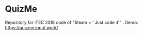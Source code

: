 # QuizMe
Repository for iTEC 2018 code of "$team = ' Just code it'" .
Demo: https://quizme.ionut.work/
